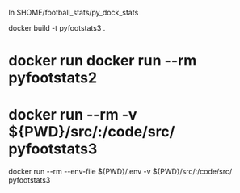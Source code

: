 In $HOME/football_stats/py_dock_stats

docker build -t pyfootstats3 .

# docker run docker run --rm   pyfootstats2

# docker run --rm -v ${PWD}/src/:/code/src/  pyfootstats3

docker run --rm --env-file ${PWD}/.env -v ${PWD}/src/:/code/src/  pyfootstats3
